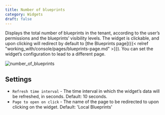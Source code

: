 ```yaml
---
title: Number of blueprints
category: Widgets
draft: false
---
```

Displays the total number of blueprints in the tenant, according to the user’s permissions and the blueprints’ visibility levels.
The widget is clickable, and upon clicking will redirect by default to 
[the Blueprints page]({{< relref "working_with/console/pages/blueprints-page.md" >}}). 
You can set the widget’s configuration to lead to a different page.

![number_of_blueprints]( /images/ui/widgets/num_of_blueprints.png )


## Settings

* `Refresh time interval` - The time interval in which the widget’s data will be refreshed, in seconds. Default: 10 seconds.
* `Page to open on click` - The name of the page to be redirected to upon clicking on the widget. Default: 'Local Blueprints'
